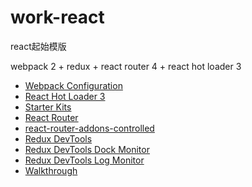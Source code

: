 # work-react

react起始模版

webpack 2 + redux + react router 4 + react hot loader 3

+ [Webpack Configuration](https://webpack.js.org/configuration/ "Webpack Configuration")
+ [React Hot Loader 3](https://github.com/gaearon/react-hot-loader/tree/next "React Hot Loader 3")
+ [Starter Kits](https://github.com/gaearon/react-hot-loader/tree/master/docs#starter-kits "Starter Kits")
+ [React Router](https://github.com/ReactTraining/react-router/tree/v4 "React Router")
+ [react-router-addons-controlled](https://github.com/ReactTraining/react-router-addons-controlled "react-router-addons-controlled")
+ [Redux DevTools](https://github.com/gaearon/redux-devtools "Redux DevTools")
+ [Redux DevTools Dock Monitor](https://github.com/gaearon/redux-devtools-dock-monitor "Redux DevTools Dock Monitor")
+ [Redux DevTools Log Monitor](https://github.com/gaearon/redux-devtools-log-monitor "Redux DevTools Log Monitor")
+ [Walkthrough](https://github.com/gaearon/redux-devtools/blob/master/docs/Walkthrough.md "Walkthrough")
